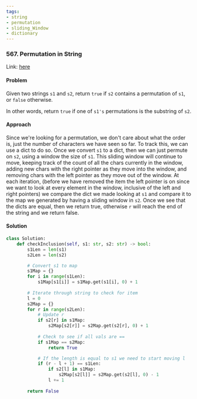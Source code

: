 ```yaml
---
tags:
- string 
- permutation
- sliding_Window
- dictionary
---
```


### 567. Permutation in String

Link: [here](https://leetcode.com/problems/permutation-in-string/description/)

#### Problem
Given two strings `s1` and `s2`, return `true` if `s2` contains a permutation of `s1`, or `false` otherwise.

In other words, return `true` if one of `s1's` permutations is the substring of `s2`.

#### Approach
Since we're looking for a permutation, we don't care about what the order is, just the number of characters we have seen so far. To track this, we can use a dict to do so. Once we convert `s1` to a dict, then we can just permute on `s2`, using a window the size of `s1`. This sliding window will continue to move, keeping track of the count of all the chars currently in the window, adding new chars with the right pointer as they move into the window, and removing chars with the left pointer as they move out of the window. At each iteration, (before we have removed the item the left pointer is on since we want to look at every element in the window, inclusive of the left and right pointers) we compare the dict we made looking at `s1` and compare it to the map we generated by having a sliding window in `s2`.
Once we see that the dicts are equal, then we return true, otherwise `r` will reach the end of the string and we return false.

#### Solution
```python 
class Solution:
    def checkInclusion(self, s1: str, s2: str) -> bool:
        s1Len = len(s1)
        s2Len = len(s2)

        # Convert s1 to map
        s1Map = {}
        for i in range(s1Len):
            s1Map[s1[i]] = s1Map.get(s1[i], 0) + 1
        
        # Iterate through string to check for item 
        l = 0
        s2Map = {}
        for r in range(s2Len):
            # Update r
            if s2[r] in s1Map:
                s2Map[s2[r]] = s2Map.get(s2[r], 0) + 1
            
            # Check to see if all vals are ==
            if s1Map == s2Map:
                return True

            # If the length is equal to s1 we need to start moving l
            if (r - l + 1) == s1Len:
                if s2[l] in s1Map:
                    s2Map[s2[l]] = s2Map.get(s2[l], 0) - 1
                l += 1
                
        return False
```
